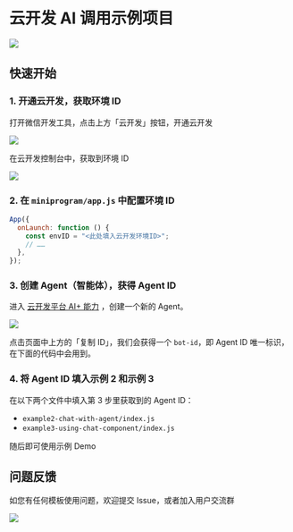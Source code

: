 # 云开发 AI 调用示例项目

![](https://cloudcache.tencent-cloud.com/qcloud/ui/static/static_source_business/fc336e5e-76b2-4f6f-920a-2998baed2478.png)

## 快速开始

### 1. 开通云开发，获取环境 ID

打开微信开发工具，点击上方「云开发」按钮，开通云开发

![](https://cloudcache.tencent-cloud.com/qcloud/ui/static/static_source_business/60c8370c-2d59-4776-b329-c946e9eabe94.png)

在云开发控制台中，获取到环境 ID

![](https://cloudcache.tencent-cloud.com/qcloud/ui/static/static_source_business/af1b8049-679b-4029-b09f-29680926380c.jpg)

### 2. 在 `miniprogram/app.js` 中配置环境 ID

```js
App({
  onLaunch: function () {
    const envID = "<此处填入云开发环境ID>";
    // ……
  },
});
```

### 3. 创建 Agent（智能体），获得 Agent ID

进入 [云开发平台 AI+ 能力](https://tcb.cloud.tencent.com/dev?#/ai?tab=agent) ，创建一个新的 Agent。

![](https://cloudcache.tencent-cloud.com/qcloud/ui/static/static_source_business/15f24570-7f13-42ed-880a-1a4b2c1512c4.png)

点击页面中上方的「复制 ID」，我们会获得一个 `bot-id`，即 Agent ID 唯一标识，在下面的代码中会用到。

### 4. 将 Agent ID 填入示例 2 和示例 3

在以下两个文件中填入第 3 步里获取到的 Agent ID：

- `example2-chat-with-agent/index.js`
- `example3-using-chat-component/index.js`

随后即可使用示例 Demo

## 问题反馈

如您有任何模板使用问题，欢迎提交 Issue，或者加入用户交流群

![](https://cloudcache.tencent-cloud.com/qcloud/ui/static/static_source_business/c14f5766-59cf-4d98-acda-0b83eb501da8.png)
